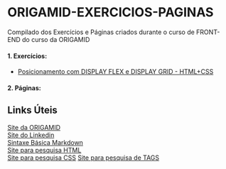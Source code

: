 # ORIGAMID-EXERCICIOS-PAGINAS
Compilado dos Exercícios e Páginas criados durante o curso de FRONT-END do curso da ORIGAMID

#### 1. Exercícios:
* [Posicionamento com DISPLAY FLEX e DISPLAY GRID - HTML+CSS](https://victorhugosdev.github.io/Posicionamento-Exercicio1-ORIGAMID/)


#### 2. Páginas:

## Links Úteis
[Site da ORIGAMID](https://www.origamid.com/) <br>
[Site do Linkedin](https://www.linkedin.com/in/victor-hhugo-silva/) <br>
[Sintaxe Básica Markdown](https://www.markdownguide.org/basic-syntax) <br>
[Site para pesquisa HTML](https://www.w3schools.com/html/default.asp) <br>
[Site para pesquisa CSS](https://www.w3schools.com/css/default.asp)
[Site para pesquisa de TAGS](https://developer.mozilla.org/pt-BR/docs/Learn)
